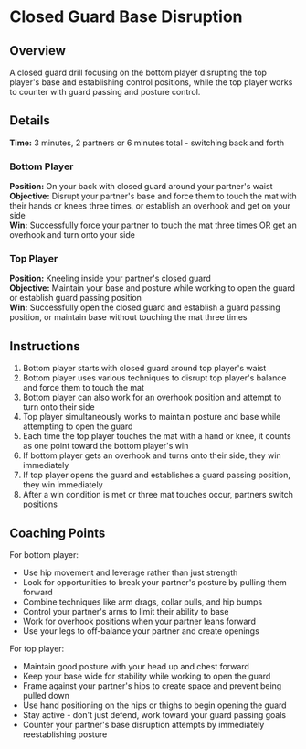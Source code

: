 # Closed Guard Base Disruption

## Overview
A closed guard drill focusing on the bottom player disrupting the top player's base and establishing control positions, while the top player works to counter with guard passing and posture control.

## Details
**Time:** 3 minutes, 2 partners or 6 minutes total - switching back and forth

### Bottom Player
**Position:** On your back with closed guard around your partner's waist  
**Objective:** Disrupt your partner's base and force them to touch the mat with their hands or knees three times, or establish an overhook and get on your side  
**Win:** Successfully force your partner to touch the mat three times OR get an overhook and turn onto your side

### Top Player
**Position:** Kneeling inside your partner's closed guard  
**Objective:** Maintain your base and posture while working to open the guard or establish guard passing position  
**Win:** Successfully open the closed guard and establish a guard passing position, or maintain base without touching the mat three times

## Instructions
1. Bottom player starts with closed guard around top player's waist
2. Bottom player uses various techniques to disrupt top player's balance and force them to touch the mat
3. Bottom player can also work for an overhook position and attempt to turn onto their side
4. Top player simultaneously works to maintain posture and base while attempting to open the guard
5. Each time the top player touches the mat with a hand or knee, it counts as one point toward the bottom player's win
6. If bottom player gets an overhook and turns onto their side, they win immediately
7. If top player opens the guard and establishes a guard passing position, they win immediately
8. After a win condition is met or three mat touches occur, partners switch positions

## Coaching Points
For bottom player:
- Use hip movement and leverage rather than just strength
- Look for opportunities to break your partner's posture by pulling them forward
- Combine techniques like arm drags, collar pulls, and hip bumps
- Control your partner's arms to limit their ability to base
- Work for overhook positions when your partner leans forward
- Use your legs to off-balance your partner and create openings

For top player:
- Maintain good posture with your head up and chest forward
- Keep your base wide for stability while working to open the guard
- Frame against your partner's hips to create space and prevent being pulled down
- Use hand positioning on the hips or thighs to begin opening the guard
- Stay active - don't just defend, work toward your guard passing goals
- Counter your partner's base disruption attempts by immediately reestablishing posture
